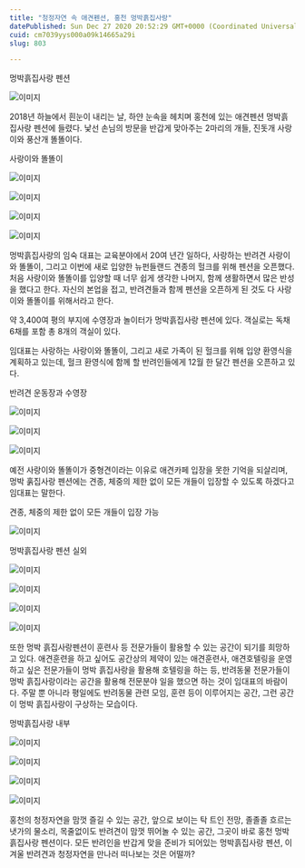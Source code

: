 ```yaml
---
title: "청정자연 속 애견펜션, 홍천 멍박흙집사랑"
datePublished: Sun Dec 27 2020 20:52:29 GMT+0000 (Coordinated Universal Time)
cuid: cm7039yys000a09k14665a29i
slug: 803

---
```



멍박흙집사랑 펜션

![이미지](https://cdn.hashnode.com/res/hashnode/image/upload/v1739254547853/fc57d11a-f5a7-4723-a01e-dc319217b5e5.jpeg)

2018년 하늘에서 흰눈이 내리는 날, 하얀 눈속을 헤치며 홍천에 있는 애견펜션 멍박흙집사랑 펜션에 들렸다. 낯선 손님의 방문을 반갑게 맞아주는 2마리의 개들, 진돗개 사랑이와 풍산개 똘똘이다.

사랑이와 똘똘이

![이미지](https://cdn.hashnode.com/res/hashnode/image/upload/v1739254550483/2817d188-80a1-45f2-8874-b0db7b681a8e.jpeg)

![이미지](https://cdn.hashnode.com/res/hashnode/image/upload/v1739254552839/2430c22e-91d4-4a50-911a-3a5fcd43ccfe.jpeg)

![이미지](https://cdn.hashnode.com/res/hashnode/image/upload/v1739254555355/a7fb5d74-d26c-41c9-8081-e96486fc2714.jpeg)

![이미지](https://cdn.hashnode.com/res/hashnode/image/upload/v1739254557701/2d865d60-3177-4554-bcc8-ac92172008aa.jpeg)

멍박흙집사랑의 임숙 대표는 교육분야에서 20여 년간 일하다, 사랑하는 반려견 사랑이와 똘똘이, 그리고 이번에 새로 입양한 뉴펀들랜드 견종의 헐크를 위해 펜션을 오픈했다. 처음 사랑이와 똘똘이를 입양할 때 너무 쉽게 생각한 나머지, 함께 생활하면서 많은 반성을 했다고 한다. 자신의 본업을 접고, 반려견들과 함께 펜션을 오픈하게 된 것도 다 사랑이와 똘똘이를 위해서라고 한다.

약 3,400여 평의 부지에 수영장과 놀이터가 멍박흙집사랑 펜션에 있다. 객실로는 독채 6채를 포함 총 8개의 객실이 있다.

임대표는 사랑하는 사랑이와 똘똘이, 그리고 새로 가족이 된 헐크를 위해 입양 환영식을 계획하고 있는데, 헐크 환영식에 함께 할 반려인들에게 12월 한 달간 펜션을 오픈하고 있다.

반려견 운동장과 수영장

![이미지](https://cdn.hashnode.com/res/hashnode/image/upload/v1739254560781/d89234ea-9192-4724-be6f-f94e71463c52.jpeg)

![이미지](https://cdn.hashnode.com/res/hashnode/image/upload/v1739254563719/fa60fdfc-0bbf-454f-90f3-930eb128aebf.jpeg)

![이미지](https://cdn.hashnode.com/res/hashnode/image/upload/v1739254566509/39685f1c-0d38-4842-b94c-357cb78ab115.jpeg)

예전 사랑이와 똘똘이가 중형견이라는 이유로 애견카페 입장을 못한 기억을 되살리며, 멍박 훍집사랑 펜션에는 견종, 체중의 제한 없이 모든 개들이 입장할 수 있도록 하겠다고 임대표는 말한다.

견종, 체중의 제한 없이 모든 개들이 입장 가능

![이미지](https://cdn.hashnode.com/res/hashnode/image/upload/v1739254568862/2ddc7674-a8af-4756-8ddd-1be6f6a2c1d1.jpeg)

멍박흙집사랑 펜션 실외

![이미지](https://cdn.hashnode.com/res/hashnode/image/upload/v1739254571449/a3014122-2a46-4422-a409-193dc427dba8.jpeg)

![이미지](https://cdn.hashnode.com/res/hashnode/image/upload/v1739254574141/803e8586-dd1a-4f3f-9158-20ac13d3e847.jpeg)

![이미지](https://cdn.hashnode.com/res/hashnode/image/upload/v1739254576693/a6023b3c-3dd4-47d9-adcf-c40d28e9c274.jpeg)

![이미지](https://cdn.hashnode.com/res/hashnode/image/upload/v1739254579210/1f99b438-ea2d-4103-836a-a254f0b25af4.jpeg)

또한 멍박 흙집사랑펜션이 훈련사 등 전문가들이 활용할 수 있는 공간이 되기를 희망하고 있다. 애견훈련을 하고 싶어도 공간상의 제약이 있는 애견훈련사, 애견호텔링을 운영하고 싶은 전문가들이 멍박 흙집사랑을 활용해 호텔링을 하는 등, 반려동물 전문가들이 멍박 흙집사랑이라는 공간을 활용해 전문분야 일을 했으면 하는 것이 임대표의 바람이다. 주말 뿐 아니라 평일에도 반려동물 관련 모임, 훈련 등이 이루어지는 공간, 그런 공간이 멍박 흙집사랑이 구상하는 모습이다.

멍박흙집사랑 내부

![이미지](https://cdn.hashnode.com/res/hashnode/image/upload/v1739254581838/a0ec782e-a784-4606-b21a-ecefb7192f22.jpeg)

![이미지](https://cdn.hashnode.com/res/hashnode/image/upload/v1739254584251/0ca99c02-c766-449b-8fce-abece8cb2a44.jpeg)

![이미지](https://cdn.hashnode.com/res/hashnode/image/upload/v1739254586338/9ebacba3-50c8-46fd-baf3-1f04df9253e5.jpeg)

![이미지](https://cdn.hashnode.com/res/hashnode/image/upload/v1739254588480/3e67f930-9233-41a0-97c5-556600ce4a2d.jpeg)

홍천의 청정자연을 맘껏 즐길 수 있는 공간, 앞으로 보이는 탁 트인 전망, 졸졸졸 흐르는 냇가의 물소리, 목줄없이도 반려견이 맘껏 뛰어놀 수 있는 공간, 그곳이 바로 홍천 멍박흙집사랑 펜션이다. 모든 반려인을 반갑게 맞을 준비가 되어있는 멍박흙집사랑 펜션, 이 겨울 반려견과 청정자연을 만나러 떠나보는 것은 어떨까?
